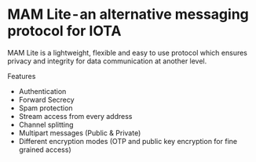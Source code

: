 # MAM Lite - an alternative messaging protocol for IOTA

MAM Lite is a  lightweight, flexible and easy to use protocol which ensures privacy and integrity for data communication at another level.

Features
- Authentication
- Forward Secrecy
- Spam protection
- Stream access from every address
- Channel splitting
- Multipart messages (Public & Private)
- Different encryption modes (OTP and public key encryption for fine grained access)
